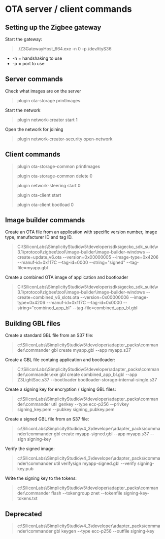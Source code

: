# OTA server / client commands

## Setting up the Zigbee gateway

Start the gateway:
> ./Z3GatewayHost_664.exe -n 0 -p /dev/ttyS36

- -n = handshaking to use
- -p = port to use

## Server commands

Check what images are on the server
> plugin ota-storage printImages

Start the network
> plugin network-creator start 1

Open the network for joining
> plugin network-creator-security open-network

## Client commands

> plugin ota-storage-common printImages
>
> plugin ota-storage-common delete 0
>
> plugin network-steering start 0
>
> plugin ota-client start
>
> plugin ota-client bootload 0

## Image builder commands

Create an OTA file from an application with specific version number, image type, manufacturer ID and tag ID.

> C:\SiliconLabs\SimplicityStudio\v5\developer\sdks\gecko_sdk_suite\v3.1\protocol\zigbee\tool\image-builder\image-builder-windows --create=update_v6.ota --version=0x00000005 --image-type=0x4206 --manuf-id=0x117C --tag-id=0000 --string="signed" --tag-file=myapp.gbl

Create a combined OTA image of application and bootloader 

> C:\SiliconLabs\SimplicityStudio\v5\developer\sdks\gecko_sdk_suite\v3.1\protocol\zigbee\tool\image-builder\image-builder-windows --create=combined_v6_slots.ota --version=0x00000006 --image-type=0x4206 --manuf-id=0x117C --tag-id=0x0000 --string="combined_app_bl" --tag-file=combined_app_bl.gbl

## Building GBL files

Create a standard GBL file from an S37 file:
> c:\SiliconLabs\SimplicityStudio\v5\developer\adapter_packs\commander\commander gbl create myapp.gbl --app myapp.s37

Create a GBL file containg application and bootloader: 
> C:\SiliconLabs\SimplicityStudio\v5\developer\adapter_packs\commander\commander.exe gbl create combined_app_bl.gbl --app Z3LightSoc.s37 --bootloader bootloader-storage-internal-single.s37

Create a signing key for encryption / signing GBL files:

> c:\SiliconLabs\SimplicityStudio\v5\developer\adapter_packs\commander\commander util genkey --type ecc-p256 --privkey signing_key.pem --pubkey signing_pubkey.pem

Create a signed GBL file from an S37 file:

> c:\SiliconLabs\SimplicityStudio\v4_3\developer\adapter_packs\commander\commander gbl create myapp-signed.gbl --app myapp.s37 --sign signing-key

Verify the signed image:

> c:\SiliconLabs\SimplicityStudio\v4_3\developer\adapter_packs\commander\commander util verifysign myapp-signed.gbl --verify signing-key.pub

Write the signing key to the tokens:

> c:\SiliconLabs\SimplicityStudio\v5\developer\adapter_packs\commander\commander flash --tokengroup znet --tokenfile signing-key-tokens.txt

## Deprecated

> c:\SiliconLabs\SimplicityStudio\v4_3\developer\adapter_packs\commander\commander gbl keygen --type ecc-p256 --outfile signing-key